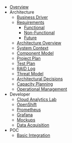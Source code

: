 - [Overview](overview.md)
- Architecture
    - [Business Driver](/architecture/business-driver)
    - [Requirements](/architecture/requirements)
      - [Functional](/architecture/functional-requirements)
      - [Non-Functional](/architecture/non-functional-requirements)
      - [Future](/architecture/future-requirements)
    - [Architecture Overview](/architecture/architecture-overview)
    - [System Context](/architecture/system-context)
    - [Component Model](/architecture/component-model)
    - [Project Plan](/architecture/project-plan)
    - [Test Plan](/architecture/test-plan)
    - [RAID Log](/architecture/raid)
    - [Threat Model](/architecture/threat-model)
    - [Architectural Decisions](/architecture/architectural-decisions)
    - [Capacity Planning](/architecture/capacity-planning)
    - [Operational Management](/architecture/operational-management)    
- Developer
    - [Cloud Analytics Lab](/developer/cloud-analytics-lab)
    - [OpenShift](/developer/open-shift)
    - [Prometheus](/developer/prometheus)
    - [Grafana](/developer/grafana)
    - [Mockups](/developer/mockups)
    - [Data Acquisition](/developer/data-acquisition)
- POC
    - [Basic Integration](/poc/grafana-basic-integration)
